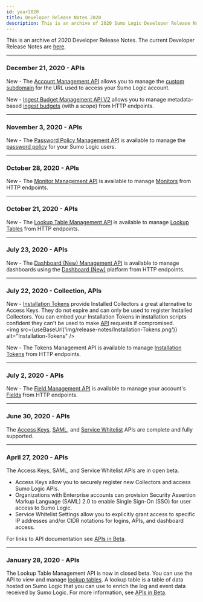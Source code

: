 ```yaml
---
id: year2020
title: Developer Release Notes 2020
description: This is an archive of 2020 Sumo Logic Developer Release Notes.
---
```


This is an archive of 2020 Developer Release Notes. The current Developer Release Notes are [here](/release-notes-developer).


---
### December 21, 2020 - APIs

New - The [Account Management API](/docs/api/account-management) allows you to manage the [custom subdomain](/docs/manage/Manage-Subscription/Manage-Org-Settings#Set_up_a_custom_subdomain) for the URL used to access your Sumo Logic account.

New - [Ingest Budget Management API V2](/docs/api/Ingest-Budget-V2) allows you to manage metadata-based [ingest budgets](/docs/manage/ingestion-volume/Ingest-Budgets) (with a scope) from HTTP endpoints.


---
### November 3, 2020  - APIs

New - The [Password Policy Management API](/docs/api/Password-Policy) is available to manage the [password policy](/docs/manage/Security/set-password-policy) for your Sumo Logic users.

---
### October 28, 2020 - APIs

New - The [Monitor Management API](/docs/api/Monitors) is available to manage [Monitors](/docs/alerts/Monitors) from HTTP endpoints.


---
### October 21, 2020 - APIs

New - The [Lookup Table Management API](/docs/api/Lookup-Tables) is available to manage [Lookup Tables](/docs/search/Lookup-Tables) from HTTP endpoints.


---
### July 23, 2020 - APIs

New - The [Dashboard (New) Management API](/docs/api/dashboard-new#Management-API) is available to manage dashboards using the [Dashboard (New)](/docs/dashboards-new) platform from HTTP endpoints.


---
### July 22, 2020 - Collection, APIs

New - [Installation Tokens](/docs/manage/Security/Installation-Tokens) provide Installed Collectors a great alternative to Access Keys. They do not expire and can only be used to register Installed Collectors. You can embed your Installation Tokens in installation scripts confident they can't be used to make [API](/docs/api) requests if compromised.<br/><img src={useBaseUrl('img/release-notes/Installation-Tokens.png')} alt="Installation-Tokens" />

New - The Tokens Management API is available to manage [Installation Tokens](/docs/manage/Security/installation-tokens) from HTTP endpoints.

---
### July 2, 2020 - APIs

New - The [Field Management API](/docs/api/Fields) is available to manage your account's [Fields](/docs/manage/fields) from HTTP endpoints.

---
### June 30, 2020 - APIs

The [Access Keys](/docs/api/access-keys), [SAML](/docs/api/SAML-Configuration), and [Service Whitelist](/docs/api/service-allowlist) APIs are complete and fully supported.


---
### April 27, 2020 - APIs

The Access Keys, SAML, and Service Whitelist APIs are in open beta.

* Access Keys allow you to securely register new Collectors and access Sumo Logic APIs.
* Organizations with Enterprise accounts can provision Security Assertion Markup Language (SAML) 2.0 to enable Single Sign-On (SSO) for user access to Sumo Logic.
* Service Whitelist Settings allow you to explicitly grant access to specific IP addresses and/or CIDR notations for logins, APIs, and dashboard access.

For links to API documentation see [APIs in Beta](/docs/api/beta).


---
### January 28, 2020 - APIs

The Lookup Table Management API is now in closed beta. You can use the API to view and manage [lookup tables](https://help.sumologic.com/?cid=10109). A lookup table is a table of data hosted on Sumo Logic that you can use to enrich the log and event data received by Sumo Logic. For more information, see [APIs in Beta](/docs/api/beta).
